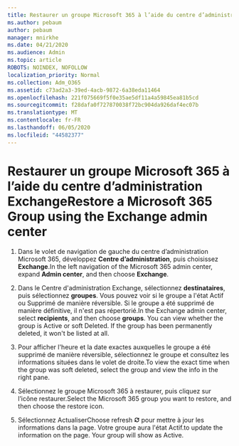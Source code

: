 ```yaml
---
title: Restaurer un groupe Microsoft 365 à l’aide du centre d’administration Exchange
ms.author: pebaum
author: pebaum
manager: mnirkhe
ms.date: 04/21/2020
ms.audience: Admin
ms.topic: article
ROBOTS: NOINDEX, NOFOLLOW
localization_priority: Normal
ms.collection: Adm_O365
ms.assetid: c73ad2a3-39ed-4acb-9872-6a38eda11464
ms.openlocfilehash: 221f075669f5f0e35ae5df11a4a59845ea81b5cd
ms.sourcegitcommit: f28dafa0f727870038f72bc904da926daf4ec07b
ms.translationtype: MT
ms.contentlocale: fr-FR
ms.lasthandoff: 06/05/2020
ms.locfileid: "44582377"
---
```

# <a name="restore-a-microsoft-365-group-using-the-exchange-admin-center"></a><span data-ttu-id="c758e-102">Restaurer un groupe Microsoft 365 à l’aide du centre d’administration Exchange</span><span class="sxs-lookup"><span data-stu-id="c758e-102">Restore a Microsoft 365 Group using the Exchange admin center</span></span>

1. <span data-ttu-id="c758e-103">Dans le volet de navigation de gauche du centre d’administration Microsoft 365, développez **Centre d’administration**, puis choisissez **Exchange**.</span><span class="sxs-lookup"><span data-stu-id="c758e-103">In the left navigation of the Microsoft 365 admin center, expand **Admin center**, and then choose **Exchange**.</span></span>
    
2. <span data-ttu-id="c758e-p101">Dans le Centre d'administration Exchange, sélectionnez **destinataires**, puis sélectionnez **groupes**. Vous pouvez voir si le groupe a l'état Actif ou Supprimé de manière réversible. Si le groupe a été supprimé de manière définitive, il n'est pas répertorié.</span><span class="sxs-lookup"><span data-stu-id="c758e-p101">In the Exchange admin center, select **recipients**, and then choose **groups**. You can view whether the group is Active or soft Deleted. If the group has been permanently deleted, it won't be listed at all.</span></span>
    
3. <span data-ttu-id="c758e-107">Pour afficher l'heure et la date exactes auxquelles le groupe a été supprimé de manière réversible, sélectionnez le groupe et consultez les informations situées dans le volet de droite.</span><span class="sxs-lookup"><span data-stu-id="c758e-107">To view the exact time when the group was soft deleted, select the group and view the info in the right pane.</span></span>
    
4. <span data-ttu-id="c758e-108">Sélectionnez le groupe Microsoft 365 à restaurer, puis cliquez sur l’icône restaurer.</span><span class="sxs-lookup"><span data-stu-id="c758e-108">Select the Microsoft 365 group you want to restore, and then choose the restore icon.</span></span>
    
5. <span data-ttu-id="c758e-109">Sélectionnez Actualiser</span><span class="sxs-lookup"><span data-stu-id="c758e-109">Choose refresh</span></span> ![Icône Actualiser](media/6464df90-2a91-4c1f-92a6-9a38c7696ac3.gif) <span data-ttu-id="c758e-p102">pour mettre à jour les informations dans la page. Votre groupe aura l'état Actif.</span><span class="sxs-lookup"><span data-stu-id="c758e-p102">to update the information on the page. Your group will show as Active.</span></span> 
    

